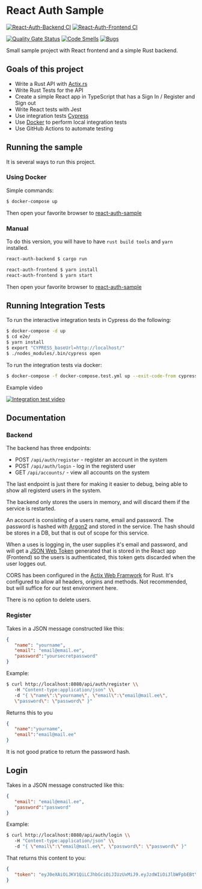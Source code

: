 # React Auth Sample

 [![React-Auth-Backend CI](https://github.com/spydx/react-auth-sample/actions/workflows/react-auth-backend.yml/badge.svg)](https://github.com/spydx/react-auth-sample/actions/workflows/react-auth-backend.yml)
[![React-Auth-Frontend CI](https://github.com/spydx/react-auth-sample/actions/workflows/react-auth-frontend.yml/badge.svg)](https://github.com/spydx/react-auth-sample/actions/workflows/react-auth-frontend.yml)

[![Quality Gate Status](https://sonarcloud.io/api/project_badges/measure?project=spydx_react-auth-sample&metric=alert_status)](https://sonarcloud.io/dashboard?id=spydx_react-auth-sample)
[![Code Smells](https://sonarcloud.io/api/project_badges/measure?project=spydx_react-auth-sample&metric=code_smells)](https://sonarcloud.io/dashboard?id=spydx_react-auth-sample)
[![Bugs](https://sonarcloud.io/api/project_badges/measure?project=spydx_react-auth-sample&metric=bugs)](https://sonarcloud.io/dashboard?id=spydx_react-auth-sample)

Small sample project with React frontend and a simple Rust backend.

## Goals of this project

- Write a Rust API with [Actix.rs](https://actix.rs)
- Write Rust Tests for the API
- Create a simple React app in TypeScript that has a Sign In / Register and Sign out 
- Write React tests with Jest
- Use integration tests [Cypress](https://cypress.io)
- Use [Docker](https://docker.com) to perform local integration tests
- Use GitHub Actions to automate testing

## Running the sample

It is several ways to run this project.

### Using Docker

Simple commands:

```sh
$ docker-compose up
```

Then open your favorite browser to [react-auth-sample](http://localhost:80)

### Manual

To do this version, you will have to have `rust build tools` and `yarn` installed.

```sh
react-auth-backend $ cargo run
```

```sh
react-auth-frontend $ yarn install
react-auth-frontend $ yarn start
```

Then open your favorite browser to [react-auth-sample](http://localhost:80)

## Running Integration Tests

To run the interactive integration tests in Cypress do the following:

```sh
$ docker-compose -d up
$ cd e2e/
$ yarn install
$ export "CYPRESS_baseUrl=http://localhost/"
$ ./nodes_modules/.bin/cypress open
```

To run the integration tests via docker:

```sh
$ docker-compose -f docker-compose.test.yml up --exit-code-from cypress
```

Example video

[![Integration test video](/e2e/video/preview.png)](https://user-images.githubusercontent.com/16806653/113511926-9095c480-9562-11eb-8527-890c74682165.mp4)



## Documentation

### Backend

The backend has three endpoints:

- POST `/api/auth/register` - register an account in the system
- POST `/api/auth/login` - log in the registerd user
- GET `/api/accounts/` - view all accounts on the system

The last endpoint is just there for making it easier to debug,
being able to show all registerd users in the system.

The backend only stores the users in memory, and will discard them if the service is restarted.

An account is consisting of a users name, email and password.
The password is hashed with [Argon2](https://www.argon2.com/) and stored in the service. The hash should be stores in a DB, but that is out of scope for this service.

When a uses is logging in, the user supplies it's email and password, and will get a [JSON Web Token](https://jwt.io/) generated that is stored in the React app (Frontend) so the users is authenticated, this token gets discarded when the user logges out.

CORS has been configured in the [Actix Web Framwork](https://actix.rs) for Rust.
It's configured to allow all headers, origins and methods.
Not recommended, but will suffice for our test environment here.

There is no option to delete users.
### Register

Takes in a JSON message constructed like this:

```json
{
   "name": "yourname",
   "email": "email@email.ee",
   "password":"yoursecretpassword"
}
```

Example:

```sh
$ curl http://localhost:8080/api/auth/register \\
   -H "Content-type:application/json" \\
   -d "{ \"name\":\"yourname\", \"email\":\"email@mail.ee\", 
   \"password\": \"password\" }"
```

Returns this to you

```json
{
   "name":"yourname",
   "email":"email@mail.ee"
}
```

It is not good pratice to return the password hash.

## Login

Takes in a JSON message constructed like this:

```json
{
   "email": "email@email.ee",
   "password":"password"
}
```

Example:

```sh
$ curl http://localhost:8080/api/auth/login \\
   -H "Content-type:application/json" \\
   -d "{ \"email\":\"email@mail.ee\", \"password\": \"password\" }"
```

That returns this content to you:

```json
{  
   "token": "eyJ0eXAiOiJKV1QiLCJhbGciOiJIUzUxMiJ9.eyJzdWIiOiJlbWFpbEBtYWlsLmVlIiwiZXhwIjoxNjE3NDgyMzQ0fQ.PCrcAFXyQPM42wY82KaDnhMyp85AUg-LpEqJiqOL7aD28au84o53pUTImkR3m4GSLjDUGdyFpTokZPwOJ30tZw"
}
````







